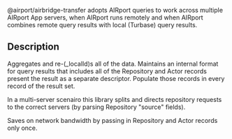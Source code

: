 @airport/airbridge-transfer adopts AIRport queries to work across
multiple AIRport App servers, when AIRport runs remotely
and when AIRport combines remote query results with local
(Turbase) query results.

## Description

Aggregates and re-(_localId)s all of the data. Maintains an internal 
format for query results that includes all of the Repository
and Actor records present the result as a separate descriptor.
Populate those records in every record of the result set.

In a multi-server scenairo this library splits and directs
repository requests to the correct servers (by parsing
Repository "source" fields). 

Saves on network bandwidth by passing in Repository and
Actor records only once.